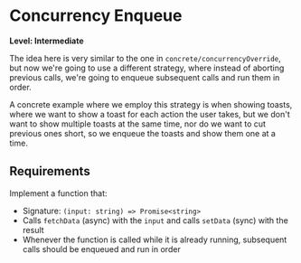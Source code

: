 # Concurrency Enqueue

**Level: Intermediate**

The idea here is very similar to the one in `concrete/concurrencyOverride`, but now we're going to use a different strategy, where instead of aborting previous calls, we're going to enqueue subsequent calls and run them in order.

A concrete example where we employ this strategy is when showing toasts, where we want to show a toast for each action the user takes, but we don't want to show multiple toasts at the same time, nor do we want to cut previous ones short, so we enqueue the toasts and show them one at a time.

## Requirements

Implement a function that:

- Signature: `(input: string) => Promise<string>`
- Calls `fetchData` (async) with the `input` and calls `setData` (sync) with the result
- Whenever the function is called while it is already running, subsequent calls should be enqueued and run in order
